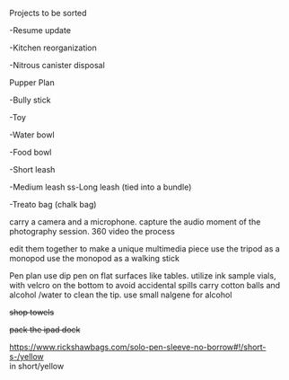 Projects to be sorted

-Resume update

-Kitchen reorganization

-Nitrous canister disposal



Pupper Plan

-Bully stick

-Toy

-Water bowl

-Food bowl

-Short leash

-Medium leash
ss-Long leash (tied into a bundle)

-Treato bag (chalk bag)


carry a camera and a microphone.  capture the audio moment of the photography session. 360 video the process


edit them together to make a unique multimedia piece
use the tripod as a monopod use the monopod as a walking stick

Pen plan
use dip pen on flat surfaces like tables.
utilize ink sample vials, with  velcro on the  bottom to avoid accidental spills
carry cotton balls and alcohol /water to clean the tip.  use small nalgene for alcohol

~~shop towels~~

~~pack the ipad dock~~



https://www.rickshawbags.com/solo-pen-sleeve-no-borrow#!/short-s-/yellow
<BR>
in short/yellow



